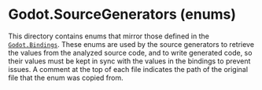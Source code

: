 # Godot.SourceGenerators (enums)

This directory contains enums that mirror those defined in the [`Godot.Bindings`](../../Godot.Bindings). These enums are used by the source generators to retrieve the values from the analyzed source code, and to write generated code, so their values must be kept in sync with the values in the bindings to prevent issues. A comment at the top of each file indicates the path of the original file that the enum was copied from.
